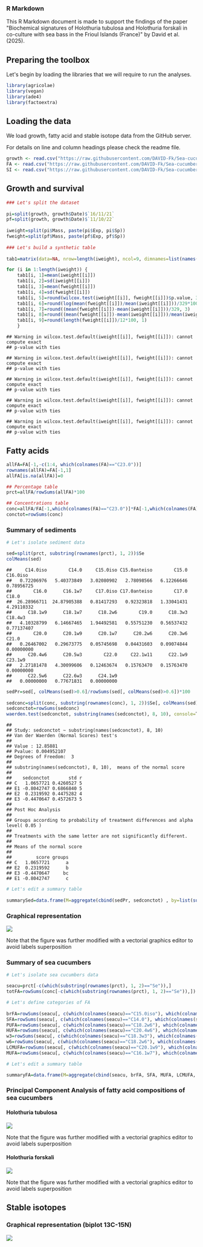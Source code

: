 ### R Markdown

This R Markdown document is made to support the findings of the paper "Biochemical signatures of Holothuria tubulosa and Holothuria forskali in co-culture with sea bass in the Frioul Islands (France)" by David et al. (2025).

Preparing the toolbox
---------------------

Let's begin by loading the libraries that we will require to run the analyses.

``` r
library(agricolae)
library(vegan)
library(ade4)
library(factoextra)
```

Loading the data
----------------

We load growth, fatty acid and stable isotope data from the GitHub server.

For details on line and column headings please check the readme file.

``` r
growth <- read.csv("https://raw.githubusercontent.com/DAVID-Fk/Sea-cucumber-frioul/main/WeightFrioul.csv", sep=";", header=T)
FA <- read.csv("https://raw.githubusercontent.com/DAVID-Fk/Sea-cucumber-frioul/main/FAFrioul.csv", sep=";", header=T)
SI <- read.csv("https://raw.githubusercontent.com/DAVID-Fk/Sea-cucumber-frioul/main/SIFrioul.csv", sep=";", header=T)
```

Growth and survival
-------------------

``` r
### Let's split the dataset
  
pi=split(growth, growth$Date)$`16/11/21`
pf=split(growth, growth$Date)$`11/10/22`
  
iweight=split(pi$Mass, paste(pi$Exp, pi$Sp))
fweight=split(pf$Mass, paste(pf$Exp, pf$Sp))
        
### Let's build a synthetic table
        
tab1=matrix(data=NA, nrow=length(iweight), ncol=9, dimnames=list(names(iweight), c("Wi mean", "Wi sd", "Wf mean", "Wf sd", "wilcox.test", "SGR", "GR", "RWG", "Survival")))

for (i in 1:length(iweight)) {
    tab1[i, 1]=mean(iweight[[i]])
    tab1[i, 2]=sd(iweight[[i]])
    tab1[i, 3]=mean(fweight[[i]])
    tab1[i, 4]=sd(fweight[[i]])     
    tab1[i, 5]=round(wilcox.test(iweight[[i]], fweight[[i]])$p.value, 3)
    tab1[i, 6]=round(log(mean(fweight[[i]])/mean(iweight[[i]]))/329*100, 3)
    tab1[i, 7]=round((mean(fweight[[i]])-mean(iweight[[i]]))/329, 3)
    tab1[i, 8]=round((mean(fweight[[i]])-mean(iweight[[i]]))/mean(iweight[[i]])*100, 2)
    tab1[i, 9]=round(length(fweight[[i]])/12*100, 1)
    }
```

    ## Warning in wilcox.test.default(iweight[[i]], fweight[[i]]): cannot compute exact
    ## p-value with ties

    ## Warning in wilcox.test.default(iweight[[i]], fweight[[i]]): cannot compute exact
    ## p-value with ties

    ## Warning in wilcox.test.default(iweight[[i]], fweight[[i]]): cannot compute exact
    ## p-value with ties

    ## Warning in wilcox.test.default(iweight[[i]], fweight[[i]]): cannot compute exact
    ## p-value with ties

    ## Warning in wilcox.test.default(iweight[[i]], fweight[[i]]): cannot compute exact
    ## p-value with ties

Fatty acids
-----------

``` r
allFA=FA[-1,-c(1:4, which(colnames(FA)=="C23.0"))]
rownames(allFA)=FA[-1,1]
allFA[is.na(allFA)]=0

## Percentage table
prct=allFA/rowSums(allFA)*100

## Concentrations table 
conc=allFA/FA[-1,which(colnames(FA)=="C23.0")]*FA[-1,which(colnames(FA)=="StdC23")]/FA[-1,which(colnames(FA)=="Splmass")]
conctot=rowSums(conc)
```

### Summary of sediments

``` r
# Let's isolate sediment data

sed=split(prct, substring(rownames(prct), 1, 2))$Se
colMeans(sed)
```

    ##     C14.0iso        C14.0     C15.0iso C15.0anteiso        C15.0     C16.0iso 
    ##   0.72206976   5.40373849   3.02080902   2.78098566   6.12266646   0.78956725 
    ##        C16.0      C16.1w7     C17.0iso C17.0anteiso        C17.0        C18.0 
    ##  26.28966711  24.87905388   0.81417293   0.92323818   1.33041431   4.29110332 
    ##      C18.1w9      C18.1w7      C18.2w6        C19.0      C18.3w3      C18.4w3 
    ##   4.10328799   6.14667465   1.94492581   0.55751230   0.56537432   0.77137407 
    ##        C20.0      C20.1w9      C20.1w7      C20.2w6      C20.3w6        C21.0 
    ##   0.26467002   0.29673775   0.05745698   0.04431603   0.09074844   0.00000000 
    ##      C20.4w6      C20.5w3        C22.0     C22.1w11      C22.1w9      C23.1w9 
    ##   2.27181478   4.30099606   0.12463674   0.15763470   0.15763470   0.00000000 
    ##      C22.5w6      C22.6w3      C24.1w9 
    ##   0.00000000   0.77671831   0.00000000

``` r
sedPr=sed[, colMeans(sed)>0.6]/rowSums(sed[, colMeans(sed)>0.6])*100
  
sedconc=split(conc, substring(rownames(conc), 1, 2))$Se[, colMeans(sed)>0.6]
sedconctot=rowSums(sedconc)
waerden.test(sedconctot, substring(names(sedconctot), 8, 10), console=T)
```

    ## 
    ## Study: sedconctot ~ substring(names(sedconctot), 8, 10)
    ## Van der Waerden (Normal Scores) test's
    ## 
    ## Value : 12.85881
    ## Pvalue: 0.004952107
    ## Degrees of Freedom:  3 
    ## 
    ## substring(names(sedconctot), 8, 10),  means of the normal score
    ## 
    ##    sedconctot       std r
    ## C   1.0657721 0.4260527 5
    ## E1 -0.8042747 0.6866840 5
    ## E2  0.2319592 0.4475282 4
    ## E3 -0.4470647 0.4572673 5
    ## 
    ## Post Hoc Analysis
    ## 
    ## Groups according to probability of treatment differences and alpha level( 0.05 )
    ## 
    ## Treatments with the same letter are not significantly different.
    ## 
    ## Means of the normal score
    ## 
    ##         score groups
    ## C   1.0657721      a
    ## E2  0.2319592      b
    ## E3 -0.4470647     bc
    ## E1 -0.8042747      c

``` r
# Let's edit a summary table
  
summarySed=data.frame(M=aggregate(cbind(sedPr, sedconctot) , by=list(substring(names(sedconctot), 8, 10)), mean), SD=aggregate(cbind(sedPr, sedconctot), by=list(substring(names(sedconctot), 8, 10)),sd), LE=aggregate(cbind(sedPr, sedconctot), by=list(substring(names(sedconctot), 8, 10)),length))
```

### Graphical representation

<img src="Script_files/figure-markdown_github/unnamed-chunk-6-1.png" style="display: block; margin: auto;" />

Note that the figure was further modified with a vectorial graphics editor to avoid labels superposition

### Summary of sea cucumbers

``` r
# Let's isolate sea cucumbers data

seacu=prct[-c(which(substring(rownames(prct), 1, 2)=="Se")),]
totFA=rowSums(conc[-c(which(substring(rownames(prct), 1, 2)=="Se")),])

# Let's define categories of FA
  
brFA=rowSums(seacu[, c(which(colnames(seacu)=="C15.0iso"), which(colnames(seacu)=="C15.0anteiso"), which(colnames(seacu)=="C16.0iso"))])
SFA=rowSums(seacu[, c(which(colnames(seacu)=="C14.0"), which(colnames(seacu)=="C15.0"), which(colnames(seacu)=="C16.0"), which(colnames(seacu)=="C18.0"), which(colnames(seacu)=="C19.0"),which(colnames(seacu)=="C20.0"), which(colnames(seacu)=="C21.0"), which(colnames(seacu)=="C22.0"), which(colnames(seacu)=="C24.0"))])
PUFA=rowSums(seacu[, c(which(colnames(seacu)=="C18.2w6"), which(colnames(seacu)=="C18.3w3"), which(colnames(seacu)=="C18.4w3"), which(colnames(seacu)=="C20.2w6"), which(colnames(seacu)=="C20.4w6"), which(colnames(seacu)=="C20.5w3"), which(colnames(seacu)=="C22.5w6"), which(colnames(seacu)=="C22.6w3"))])
HUFA=rowSums(seacu[, c(which(colnames(seacu)=="C20.4w6"), which(colnames(seacu)=="C20.5w3"), which(colnames(seacu)=="C22.5w6"), which(colnames(seacu)=="C22.6w3"))])
w3=rowSums(seacu[, c(which(colnames(seacu)=="C18.3w3"), which(colnames(seacu)=="C18.4w3"), which(colnames(seacu)=="C20.5w3"), which(colnames(seacu)=="C22.6w3"))])
w6=rowSums(seacu[, c(which(colnames(seacu)=="C18.2w6"), which(colnames(seacu)=="C20.2w6"), which(colnames(seacu)=="C20.4w6"), which(colnames(seacu)=="C22.5w6"))], na.rm=T)
LCMUFA=rowSums(seacu[, c(which(colnames(seacu)=="C20.1w9"), which(colnames(seacu)=="C20.1w7"), which(colnames(seacu)=="C22.1w11"), which(colnames(seacu)=="C22.1w9"), which(colnames(seacu)=="C23.1w9"), which(colnames(seacu)=="C24.1w9"))])
MUFA=rowSums(seacu[, c(which(colnames(seacu)=="C16.1w7"), which(colnames(seacu)=="C18.1w9"), which(colnames(seacu)=="C18.1w7"), which(colnames(seacu)=="C20.1w9"), which(colnames(seacu)=="C20.1w7"), which(colnames(seacu)=="C22.1w11"), which(colnames(seacu)=="C22.1w9"), which(colnames(seacu)=="C23.1w9"), which(colnames(seacu)=="C24.1w9"))])

# Let's edit a summary table

summaryFA=data.frame(M=aggregate(cbind(seacu, brFA, SFA, MUFA, LCMUFA, PUFA, HUFA, w3, w6, totFA) , by=list(substring(rownames(seacu), 1, 2)), mean), SD=aggregate(cbind(seacu, brFA, SFA, MUFA, LCMUFA, PUFA, HUFA, w3, w6, totFA), by=list(substring(rownames(seacu), 1, 2)),sd), LE=aggregate(cbind(seacu, brFA, SFA, MUFA, LCMUFA, PUFA, HUFA, w3, w6, totFA), by=list(substring(rownames(seacu), 1, 2)),length))
```

### Principal Component Analysis of fatty acid compositions of sea cucumbers

#### Holothuria tubulosa

<img src="Script_files/figure-markdown_github/unnamed-chunk-8-1.png" style="display: block; margin: auto;" />

Note that the figure was further modified with a vectorial graphics editor to avoid labels superposition

#### Holothuria forskali

<img src="Script_files/figure-markdown_github/unnamed-chunk-9-1.png" style="display: block; margin: auto;" />

Note that the figure was further modified with a vectorial graphics editor to avoid labels superposition

Stable isotopes
---------------

### Graphical representation (biplot 13C-15N)

<img src="Script_files/figure-markdown_github/unnamed-chunk-10-1.png" style="display: block; margin: auto;" />
